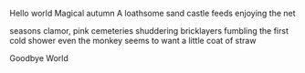 Hello world
Magical autumn
A loathsome sand castle feeds
enjoying the net



seasons clamor, pink
cemeteries shuddering
bricklayers fumbling
the first cold shower
even the monkey seems to want
a little coat of straw





Goodbye World